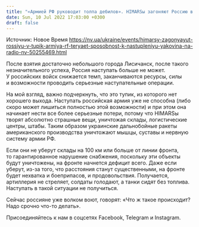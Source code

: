 ```yaml
---
title: "«Армией РФ руководит толпа дебилов». HIMARSы загоняют Россию в тупик, «аналитики» врага «рвут волосы на *опе» — Яковина"
date: Sun, 10 Jul 2022 17:03:00 +0300
draft: false
---
```

Источник: Новое Время https://nv.ua/ukraine/events/himarsy-zagonyayut-rossiyu-v-tupik-armiya-rf-teryaet-sposobnost-k-nastupleniyu-yakovina-na-radio-nv-50255469.html


 После взятия достаточно небольшого города Лисичанск, после такого незначительного успеха, Россия наступать больше не может. У российских войск снижается темп, заканчиваются ресурсы, силы и возможности проводить серьезные наступательные операции.

На мой взгляд, важно подчеркнуть, что это тупик, из которого нет хорошего выхода. Наступать российская армия уже не способна (либо скоро может лишиться полностью этой возможности) и при этом она начинает нести все более серьезные потери, потому что HIMARSы творят абсолютно страшные вещи, уничтожая склады, логистические центры, штабы. Таким образом украинские дальнобойные ракеты американского производства уничтожают мышцы, суставы и нервную систему армии РФ.

Если они не уберут склады на 100 км или больше от линии фронта, то гарантированное нарушение снабжения, поскольку эти объекты будут уничтожены, на фронте начнется дефицит всего. Даже если уберут, из-за того, что расстояния станут существенными, на фронте будет нехватка и боеприпасов, и продовольствия. Получается, артиллерия не стреляет, солдаты голодают, а танки сидят без топлива. Наступать в такой ситуации не получиться.

Сейчас россияне уже волком воют, говорят: «Что ж такое происходит? Надо срочно что-то делать».

Присоединяйтесь к нам в соцсетях Facebook, Telegram и Instagram.
